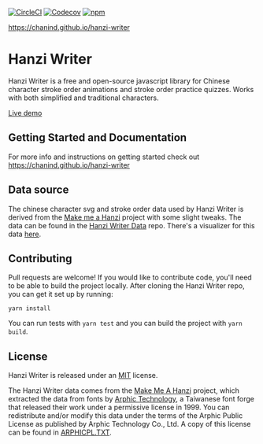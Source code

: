 [![CircleCI](https://img.shields.io/circleci/project/github/chanind/hanzi-writer/master.svg)](https://circleci.com/gh/chanind/hanzi-writer/tree/master)
[![Codecov](https://img.shields.io/codecov/c/github/chanind/hanzi-writer/master.svg)](https://codecov.io/gh/chanind/hanzi-writer)
[![npm](https://img.shields.io/npm/v/hanzi-writer.svg)](https://www.npmjs.com/package/hanzi-writer)

https://chanind.github.io/hanzi-writer

Hanzi Writer
=====================

Hanzi Writer is a free and open-source javascript library for Chinese character stroke order animations and stroke order practice quizzes. Works with both simplified and traditional characters.

[Live demo](https://chanind.github.io/hanzi-writer/demo.html)

## Getting Started and Documentation

For more info and instructions on getting started check out https://chanind.github.io/hanzi-writer

## Data source

The chinese character svg and stroke order data used by Hanzi Writer is derived from the [Make me a Hanzi](https://github.com/skishore/makemeahanzi) project with some slight tweaks. The data can be found in the [Hanzi Writer Data](https://github.com/chanind/hanzi-writer-data) repo. There's a visualizer for this data [here](https://chanind.github.io/hanzi-writer-data).

## Contributing

Pull requests are welcome! If you would like to contribute code, you'll need to be able to build the project locally. After cloning the Hanzi Writer repo, you can get it set up by running:

```
yarn install
```

You can run tests with `yarn test` and you can build the project with `yarn build`.

## License

Hanzi Writer is released under an [MIT](https://raw.githubusercontent.com/chanind/hanzi-writer/master/LICENSE) license.

The Hanzi Writer data comes from the [Make Me A Hanzi](https://github.com/skishore/makemeahanzi) project, which extracted the data from fonts by [Arphic Technology](http://www.arphic.com/), a Taiwanese font forge that released their work under a permissive license in 1999. You can redistribute and/or modify this data under the terms of the Arphic Public License as published by Arphic Technology Co., Ltd. A copy of this license can be found in [ARPHICPL.TXT](https://raw.githubusercontent.com/chanind/hanzi-writer-data/master/ARPHICPL.TXT).
